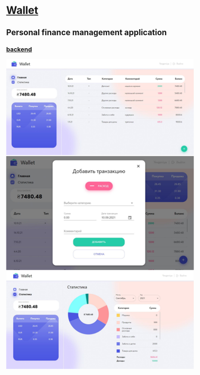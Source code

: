 # [Wallet](https://wallet-finance-app.netlify.app)

## Personal finance management application

### [backend](https://github.com/yevgeniya-alexeyeva/finance-app-backend)

![Home page capture](./src/images/preview/home.jpg?raw=true 'Home page preview')
![Add transaction modal capture](./src/images/preview/addTr.jpg?raw=true 'Add transaction modal preview')
![Statistic page capture](./src/images/preview/statistic.jpg?raw=true 'Statistic page preview')
